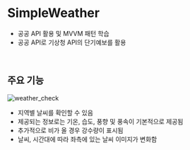 # SimpleWeather
- 공공 API 활용 및 MVVM 패턴 학습
- 공공 API로 기상청 API의 단기예보를 활용

<br>

## 주요 기능
![weather_check](https://user-images.githubusercontent.com/97011241/188399862-0717aeb4-7903-450c-a2e0-25f19f9ed977.gif)
- 지역별 날씨를 확인할 수 있음
- 제공되는 정보로는 기온, 습도, 풍향 및 풍속이 기본적으로 제공됨
- 추가적으로 비가 올 경우 강수량이 표시됨
- 날씨, 시간대에 따라 좌측에 있는 날씨 이미지가 변화함

### 
